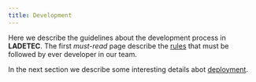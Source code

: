 ```yaml
---
title: Development
---
```


Here we describe the guidelines about the development process in **LADETEC**.
The first *must-read* page describe the [rules](./31.rules/) that must be followed by ever developer in our team.

In the next section we describe some interesting details abot [deployment](./32.deployment/).